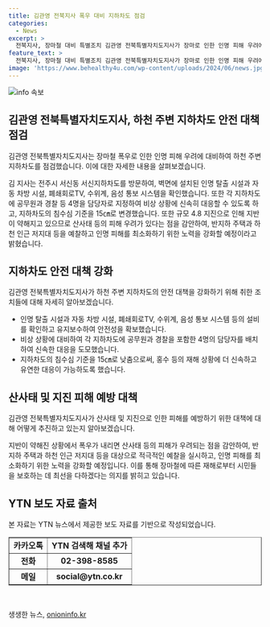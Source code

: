 ```yaml
---
title: 김관영 전북지사 폭우 대비 지하차도 점검
categories:
  - News
excerpt: >
  전북지사, 장마철 대비 특별조치 김관영 전북특별자치도지사가 장마로 인한 인명 피해 우려에 대비해 지하차도를 점검하고 비상 상황 대비 조치를 마련했다. 각 지하차도에 공무원과 경찰을 지정하여 즉각 대응할 수 있도록 하고 침수심 기준을 강화했다. 특히 지진으로 지반이 약해진 지역을 중심으로 예찰활동을 강화하여 인명 피해를 방지하기 위해 노력하고 있다. YTN뉴스에서 더 많은 소식을 확인할 수 있다.
feature_text: >
  전북지사, 장마철 대비 특별조치 김관영 전북특별자치도지사가 장마로 인한 인명 피해 우려에 대비해 지하차도를 점검하고 비상 상황 대비 조치를 마련했다. 각 지하차도에 공무원과 경찰을 지정하여 즉각 대응할 수 있도록 하고 침수심 기준을 강화했다. 특히 지진으로 지반이 약해진 지역을 중심으로 예찰활동을 강화하여 인명 피해를 방지하기 위해 노력하고 있다. YTN뉴스에서 더 많은 소식을 확인할 수 있다.
image: 'https://www.behealthy4u.com/wp-content/uploads/2024/06/news.jpg'
---
```


<p><img src="https://www.behealthy4u.com/wp-content/uploads/2024/06/news.jpg" alt="info 속보" /></p>

<h2 data-ke-size="size26">김관영 전북특별자치도지사, 하천 주변 지하차도 안전 대책 점검</h2>

<p>김관영 전북특별자치도지사는 장마철 폭우로 인한 인명 피해 우려에 대비하여 하천 주변 지하차도를 점검했습니다. 이에 대한 자세한 내용을 살펴보겠습니다.</p>

<p data-ke-size="size16">김 지사는 전주시 서신동 서신지하차도를 방문하여, 벽면에 설치된 인명 탈출 시설과 자동 차방 시설, 폐쇄회로TV, 수위계, 음성 통보 시스템을 확인했습니다. 또한 각 지하차도에 공무원과 경찰 등 4명을 담당자로 지정하여 비상 상황에 신속히 대응할 수 있도록 하고, 지하차도의 침수심 기준을 15㎝로 변경했습니다. 또한 규모 4.8 지진으로 인해 지반이 약해지고 있으므로 산사태 등의 피해 우려가 있다는 점을 감안하여, 반지하 주택과 하천 인근 저지대 등을 예찰하고 인명 피해를 최소화하기 위한 노력을 강화할 예정이라고 밝혔습니다.</p>

<h2 data-ke-size="size26">지하차도 안전 대책 강화</h2>

<p>김관영 전북특별자치도지사가 하천 주변 지하차도의 안전 대책을 강화하기 위해 취한 조치들에 대해 자세히 알아보겠습니다.</p>

<ul>
  <li>인명 탈출 시설과 자동 차방 시설, 폐쇄회로TV, 수위계, 음성 통보 시스템 등의 설비를 확인하고 유지보수하여 안전성을 확보했습니다.</li>
  <li>비상 상황에 대비하여 각 지하차도에 공무원과 경찰을 포함한 4명의 담당자를 배치하여 신속한 대응을 도모했습니다.</li>
  <li>지하차도의 침수심 기준을 15㎝로 낮춤으로써, 홍수 등의 재해 상황에 더 신속하고 유연한 대응이 가능하도록 했습니다.</li>
</ul>

<h2 data-ke-size="size26">산사태 및 지진 피해 예방 대책</h2>

<p>김관영 전북특별자치도지사가 산사태 및 지진으로 인한 피해를 예방하기 위한 대책에 대해 어떻게 추진하고 있는지 알아보겠습니다.</p>

<p data-ke-size="size16">지반이 약해진 상황에서 폭우가 내리면 산사태 등의 피해가 우려되는 점을 감안하여, 반지하 주택과 하천 인근 저지대 등을 대상으로 적극적인 예찰을 실시하고, 인명 피해를 최소화하기 위한 노력을 강화할 예정입니다. 이를 통해 장마철에 따른 재해로부터 시민들을 보호하는 데 최선을 다하겠다는 의지를 밝히고 있습니다.</p>

<h2 data-ke-size="size26">YTN 보도 자료 출처</h2>

<p>본 자료는 YTN 뉴스에서 제공한 보도 자료를 기반으로 작성되었습니다.</p>

<table style="width: 100%;" border="1">
<tbody>
<tr>
<td style="text-align: center; height: 17px;"><b>카카오톡</b></td>
<td style="text-align: center; height: 17px;"><b>YTN 검색해 채널 추가</b></td>
</tr>
<tr>
<td style="text-align: center; height: 17px;"><b>전화</b></td>
<td style="text-align: center; height: 17px;"><b>02-398-8585</b></td>
</tr>
<tr>
<td style="text-align: center; height: 17px;"><b>메일</b></td>
<td style="text-align: center; height: 17px;"><b>social@ytn.co.kr</b></td>
</tr>
</tbody>
</table>

<p data-ke-size="size16">&nbsp;</p>
생생한 뉴스, <a href="https://onioninfo.kr" rel="dofollow">onioninfo.kr</a>


